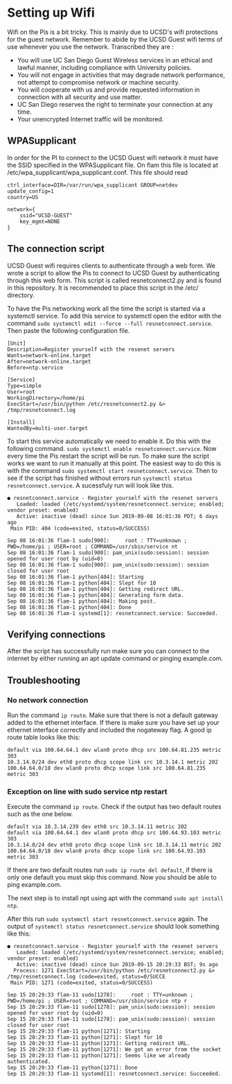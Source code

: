 # Setting up Wifi

Wifi on the Pis is a bit tricky. This is mainly due to UCSD's wifi protections
for the guest network. Remember to abide by the UCSD Guest wifi terms of use
whenever you use the network. Transcribed they are :
* You will use UC San Diego Guest Wireless services in an ethical and lawful manner, including compliance with University policies.
* You will not engage in activities that may degrade network performance, not attempt to compromise network or machine security.
* You will cooperate with us and provide requested information in connection with all security and use matter.
* UC San Diego reserves the right to terminate your connection at any time.
* Your unencrypted Internet traffic will be monitored.

## WPASupplicant
In order for the PI to connect to the UCSD Guest wifi network it must have
the SSID specified in the WPASupplicant file. On flam this file is located
at /etc/wpa_supplicant/wpa_supplicant.conf. This file should read
```
ctrl_interface=DIR=/var/run/wpa_supplicant GROUP=netdev
update_config=1
country=US

network={
	ssid="UCSD-GUEST"
	key_mgmt=NONE
}
```

## The connection script
UCSD Guest wifi requires clients to authenticate through a web form. We wrote
a script to allow the Pis to connect to UCSD Guest by authenticating through
this web form. This script is called resnetconnect2.py and is found in this
repository. It is recommended to place this script in the /etc/ directory.

To have the Pis networking work all the time the script is started via a
systemctl service. To add this service to systemctl open the editor with
the command ```sudo systemctl edit --force --full resnetconnect.service```.
Then paste the following configuration file.
```
[Unit]
Description=Register yourself with the resenet servers
Wants=network-online.target
After=network-online.target
Before=ntp.service

[Service]
Type=simple
User=root
WorkingDirectory=/home/pi
ExecStart=/usr/bin/python /etc/resnetconnect2.py &> /tmp/resnetconnect.log

[Install]
WantedBy=multi-user.target
```
To start this service automatically we need to enable it. Do this with the
following command. ```sudo systemctl enable resnetconnect.service```. Now every
time the Pis restart the script will be run. To make sure the script works
we want to run it manually at this point. The easiest way to do this is
with the command ```sudo systemctl start resnetconnect.service```. Then to
see if the script has finished without errors run ```systemctl status
 resnetconnect.service```. A sucessfuly run will look like this.
```
● resnetconnect.service - Register yourself with the resenet servers
   Loaded: loaded (/etc/systemd/system/resnetconnect.service; enabled; vendor preset: enabled)
   Active: inactive (dead) since Sun 2019-09-08 16:01:36 PDT; 6 days ago
 Main PID: 404 (code=exited, status=0/SUCCESS)

Sep 08 16:01:36 flam-1 sudo[900]:     root : TTY=unknown ; PWD=/home/pi ; USER=root ; COMMAND=/usr/sbin/service nt
Sep 08 16:01:36 flam-1 sudo[900]: pam_unix(sudo:session): session opened for user root by (uid=0)
Sep 08 16:01:36 flam-1 sudo[900]: pam_unix(sudo:session): session closed for user root
Sep 08 16:01:36 flam-1 python[404]: Starting
Sep 08 16:01:36 flam-1 python[404]: Slept for 10
Sep 08 16:01:36 flam-1 python[404]: Getting redirect URL.
Sep 08 16:01:36 flam-1 python[404]: Generating form data.
Sep 08 16:01:36 flam-1 python[404]: Making post.
Sep 08 16:01:36 flam-1 python[404]: Done
Sep 08 16:01:36 flam-1 systemd[1]: resnetconnect.service: Succeeded.
```

## Verifying connections
After the script has successfully run make sure you can connect to the internet
by either running an apt update command or pinging example.com.

## Troubleshooting
### No network connection
Run the command ```ip route```. Make sure that there is not a default gateway
added to the ethernet interface. If there is make sure you have set up your
ethernet interface correctly and included the nogateway flag. A good ip route
table looks like this:
```
default via 100.64.64.1 dev wlan0 proto dhcp src 100.64.81.235 metric 303
10.3.14.0/24 dev eth0 proto dhcp scope link src 10.3.14.1 metric 202
100.64.64.0/18 dev wlan0 proto dhcp scope link src 100.64.81.235 metric 303
```
### Exception on line with sudo service ntp restart
Execute the command ```ip route```. Check if the output has two default routes
such as the one below.
```
default via 10.3.14.239 dev eth0 src 10.3.14.11 metric 202
default via 100.64.64.1 dev wlan0 proto dhcp src 100.64.93.103 metric 303
10.3.14.0/24 dev eth0 proto dhcp scope link src 10.3.14.11 metric 202
100.64.64.0/18 dev wlan0 proto dhcp scope link src 100.64.93.103 metric 303
```
If there are two default routes run ```sudo ip route del default```, if there
is only one default you must skip this command. Now you should be able to
ping example.com.

The next step is to install npt using apt with the command ```sudo apt install
ntp```.

After this run ```sudo systemctl start resnetconnect.service``` again. The
output of ```systemctl status resnetconnect.service``` should look something
like this:
```
● resnetconnect.service - Register yourself with the resenet servers
   Loaded: loaded (/etc/systemd/system/resnetconnect.service; enabled; vendor preset: enabled)
   Active: inactive (dead) since Sun 2019-09-15 20:29:33 BST; 9s ago
  Process: 1271 ExecStart=/usr/bin/python /etc/resnetconnect2.py &> /tmp/resnetconnect.log (code=exited, status=0/SUCCE
 Main PID: 1271 (code=exited, status=0/SUCCESS)

Sep 15 20:29:33 flam-11 sudo[1278]:     root : TTY=unknown ; PWD=/home/pi ; USER=root ; COMMAND=/usr/sbin/service ntp r
Sep 15 20:29:33 flam-11 sudo[1278]: pam_unix(sudo:session): session opened for user root by (uid=0)
Sep 15 20:29:33 flam-11 sudo[1278]: pam_unix(sudo:session): session closed for user root
Sep 15 20:29:33 flam-11 python[1271]: Starting
Sep 15 20:29:33 flam-11 python[1271]: Slept for 10
Sep 15 20:29:33 flam-11 python[1271]: Getting redirect URL.
Sep 15 20:29:33 flam-11 python[1271]: We got an error from the socket
Sep 15 20:29:33 flam-11 python[1271]: Seems like we already authenticated.
Sep 15 20:29:33 flam-11 python[1271]: Done
Sep 15 20:29:33 flam-11 systemd[1]: resnetconnect.service: Succeeded.
```

